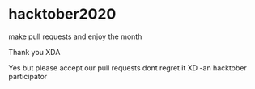 # hacktober2020

make pull requests and enjoy the month


Thank you XDA

Yes but please accept our pull requests dont regret it XD
-an hacktober participator
